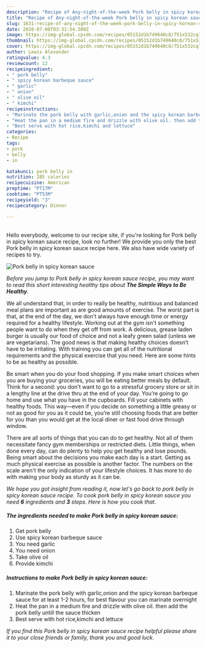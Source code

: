 ```yaml
---
description: "Recipe of Any-night-of-the-week Pork belly in spicy korean sauce"
title: "Recipe of Any-night-of-the-week Pork belly in spicy korean sauce"
slug: 1631-recipe-of-any-night-of-the-week-pork-belly-in-spicy-korean-sauce
date: 2020-07-08T03:31:54.500Z
image: https://img-global.cpcdn.com/recipes/05152d1b749640c8/751x532cq70/pork-belly-in-spicy-korean-sauce-recipe-main-photo.jpg
thumbnail: https://img-global.cpcdn.com/recipes/05152d1b749640c8/751x532cq70/pork-belly-in-spicy-korean-sauce-recipe-main-photo.jpg
cover: https://img-global.cpcdn.com/recipes/05152d1b749640c8/751x532cq70/pork-belly-in-spicy-korean-sauce-recipe-main-photo.jpg
author: Lewis Alexander
ratingvalue: 4.3
reviewcount: 12
recipeingredient:
- " pork belly"
- " spicy korean barbeque sauce"
- " garlic"
- " onion"
- " olive oil"
- " kimchi"
recipeinstructions:
- "Marinate the pork belly with garlic,onion and the spicy korean barbeque sauce for at least 1-2 hours, for best flavour you can marinate overnight"
- "Heat the pan in a medium fire and drizzle with olive oil. then add the pork belly untill the sauce thicken"
- "Best serve with hot rice,kimchi and lettuce"
categories:
- Recipe
tags:
- pork
- belly
- in

katakunci: pork belly in 
nutrition: 285 calories
recipecuisine: American
preptime: "PT17M"
cooktime: "PT53M"
recipeyield: "3"
recipecategory: Dinner

---
```

<br>
Hello everybody, welcome to our recipe site, if you're looking for Pork belly in spicy korean sauce recipe, look no further! We provide you only the best Pork belly in spicy korean sauce recipe here. We also have wide variety of recipes to try.
<br>


![Pork belly in spicy korean sauce](https://img-global.cpcdn.com/recipes/05152d1b749640c8/751x532cq70/pork-belly-in-spicy-korean-sauce-recipe-main-photo.jpg)

<i>Before you jump to Pork belly in spicy korean sauce recipe, you may want to read this short interesting healthy tips about <strong>The Simple Ways to Be Healthy</strong>.</i>

We all understand that, in order to really be healthy, nutritious and balanced meal plans are important as are good amounts of exercise. The worst part is that, at the end of the day, we don't always have enough time or energy required for a healthy lifestyle. Working out at the gym isn't something people want to do when they get off from work. A delicious, grease laden burger is usually our food of choice and not a leafy green salad (unless we are vegetarians). The good news is that making healthy choices doesn’t have to be irritating. With training you can get all of the nutritional requirements and the physical exercise that you need. Here are some hints to be as healthy as possible.

Be smart when you do your food shopping. If you make smart choices when you are buying your groceries, you will be eating better meals by default. Think for a second: you don't want to go to a stressful grocery store or sit in a lengthy line at the drive thru at the end of your day. You’re going to go home and use what you have in the cupboards. Fill your cabinets with healthy foods. This way—even if you decide on something a little greasy or not as good for you as it could be, you’re still choosing foods that are better for you than you would get at the local diner or fast food drive through window.

There are all sorts of things that you can do to get healthy. Not all of them necessitate fancy gym memberships or restricted diets. Little things, when done every day, can do plenty to help you get healthy and lose pounds. Being smart about the decisions you make each day is a start. Getting as much physical exercise as possible is another factor. The numbers on the scale aren't the only indication of your lifestyle choices. It has more to do with making your body as sturdy as it can be. 


<i>We hope you got insight from reading it, now let's go back to pork belly in spicy korean sauce recipe. To cook pork belly in spicy korean sauce you need <strong>6</strong> ingredients and <strong>3</strong> steps. Here is how you cook that.
</i>

##### The ingredients needed to make Pork belly in spicy korean sauce:

1. Get  pork belly
1. Use  spicy korean barbeque sauce
1. You need  garlic
1. You need  onion
1. Take  olive oil
1. Provide  kimchi


##### Instructions to make Pork belly in spicy korean sauce:

1. Marinate the pork belly with garlic,onion and the spicy korean barbeque sauce for at least 1-2 hours, for best flavour you can marinate overnight
1. Heat the pan in a medium fire and drizzle with olive oil. then add the pork belly untill the sauce thicken
1. Best serve with hot rice,kimchi and lettuce


<i>If you find this Pork belly in spicy korean sauce recipe helpful please share it to your close friends or family, thank you and good luck.</i>
